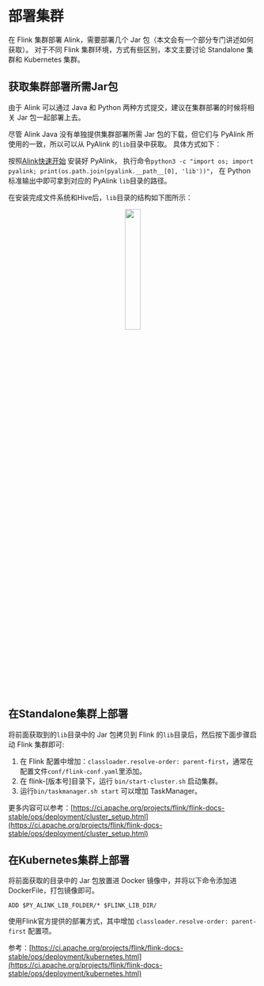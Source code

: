 # 部署集群

在 Flink 集群部署 Alink，需要部署几个 Jar 包（本文会有一个部分专门讲述如何获取）。
对于不同 Flink 集群环境，方式有些区别，本文主要讨论 Standalone 集群和 Kubernetes 集群。

## 获取集群部署所需Jar包

由于 Alink 可以通过 Java 和 Python 两种方式提交，建议在集群部署的时候将相关 Jar 包一起部署上去。 

尽管 Alink Java 没有单独提供集群部署所需 Jar 包的下载，但它们与 PyAlink 所使用的一致，所以可以从 PyAlink 的```lib```目录中获取。
具体方式如下：

按照[Alink快速开始](https://github.com/alibaba/Alink/blob/master/README.md#快速开始) 安装好 PyAlink，
执行命令```python3 -c "import os; import pyalink; print(os.path.join(pyalink.__path__[0], 'lib'))"```，
在 Python 标准输出中即可拿到对应的 PyAlink ```lib```目录的路径。

在安装完成文件系统和Hive后，```lib```目录的结构如下图所示：

<div align=center>
<img src="https://img.alicdn.com/tfs/TB1yLfmcQcx_u4jSZFlXXXnUFXa-888-460.png" height="25%" width="25%">
</div>

## 在Standalone集群上部署
将前面获取到的```lib```目录中的 Jar 包拷贝到 Flink 的```lib```目录后，然后按下面步骤启动 Flink 集群即可:

1. 在 Flink 配置中增加：```classloader.resolve-order: parent-first```，通常在配置文件```conf/flink-conf.yaml```里添加。
2. 在 flink-[版本号]目录下，运行 ```bin/start-cluster.sh``` 启动集群。
3. 运行```bin/taskmanager.sh start``` 可以增加 TaskManager。

更多内容可以参考：[https://ci.apache.org/projects/flink/flink-docs-stable/ops/deployment/cluster_setup.html](https://ci.apache.org/projects/flink/flink-docs-stable/ops/deployment/cluster_setup.html)

## 在Kubernetes集群上部署

将前面获取的目录中的 Jar 包放置进 Docker 镜像中，并将以下命令添加进 DockerFile，打包镜像即可。

```
ADD $PY_ALINK_LIB_FOLDER/* $FLINK_LIB_DIR/
```

使用Flink官方提供的部署方式，其中增加 ```classloader.resolve-order: parent-first``` 配置项。

参考：[https://ci.apache.org/projects/flink/flink-docs-stable/ops/deployment/kubernetes.html](https://ci.apache.org/projects/flink/flink-docs-stable/ops/deployment/kubernetes.html)